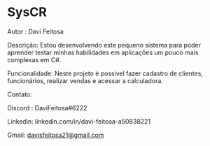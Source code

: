 # SysCR
Autor : Davi Feitosa

Descrição: Estou desenvolvendo este pequeno sistema para poder aprender testar minhas habilidades em aplicações um pouco mais complexas em C#.

Funcionalidade: Neste projeto é possivel fazer cadastro de clientes, funcionários, realizar vendas e acessar a calculadora.

Contato:

Discord : DaviFeitosa#6222

Linkedin: linkedin.com/in/davi-feitosa-a50838221

Gmail: davisfeitosa21@gmail.com
